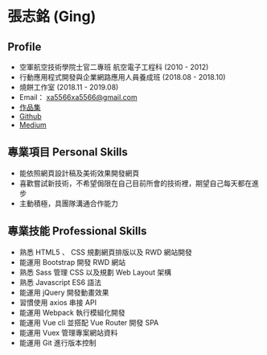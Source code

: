 # 張志銘 (Ging)

## Profile
- 空軍航空技術學院士官二專班 航空電子工程科 (2010 - 2012)
- 行動應用程式開發與企業網路應用人員養成班 (2018.08 - 2018.10)
- 燒餅工作室 (2018.11 - 2019.08)
- Email： xa5566xa5566@gmail.com
- [作品集](https://ging19920224.github.io/resume/)
- [Github](https://github.com/Ging19920224)
- [Medium](https://medium.com/@xa5566xa5566)

## 專業項目 Personal Skills
- 能依照網頁設計稿及美術效果開發網頁
- 喜歡嘗試新技術，不希望侷限在自己目前所會的技術裡，期望自己每天都在進步
- 主動積極，具團隊溝通合作能力

## 專業技能 Professional Skills
- 熟悉 HTML5 、 CSS 規劃網頁排版以及 RWD 網站開發
- 能運用 Bootstrap 開發 RWD 網站
- 熟悉 Sass 管理 CSS 以及規劃 Web Layout 架構
- 熟悉 Javascript ES6 語法
- 能運用 jQuery 開發動畫效果
- 習慣使用 axios 串接 API
- 能運用 Webpack 執行模組化開發
- 能運用 Vue cli 並搭配 Vue Router 開發 SPA
- 能運用 Vuex 管理專案網站資料
- 能運用 Git 進行版本控制